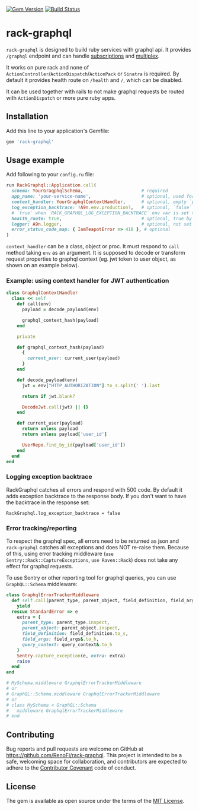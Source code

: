[![Gem Version](https://badge.fury.io/rb/rack-graphql.svg)](https://rubygems.org/gems/rack-graphql)
[![Build Status](https://travis-ci.org/RenoFi/rack-graphql.svg?branch=master)](https://travis-ci.org/RenoFi/rack-graphql)

# rack-graphql

`rack-graphql` is designed to build ruby services with graphql api. It provides `/graphql` endpoint and can handle [subscriptions](https://graphql-ruby.org/guides#subscriptions-guides) and [multiplex](https://graphql-ruby.org/queries/multiplex.html).

It works on pure rack and none of `ActionController`/`ActionDispatch`/`ActionPack` or `Sinatra` is required. By default it provides health route on `/health` and `/`, which can be disabled.

It can be used together with rails to not make graphql requests be routed with `ActionDispatch` or more pure ruby apps.

## Installation

Add this line to your application's Gemfile:

```ruby
gem 'rack-graphql'
```

## Usage example

Add following to your `config.ru` file:

```ruby
run RackGraphql::Application.call(
  schema: YourGraqphqlSchema,                      # required
  app_name: 'your-service-name',                   # optional, used for health endpoint content
  context_handler: YourGraphqlContextHandler,      # optional, empty `proc` by default
  log_exception_backtrace: !A9n.env.production?,   # optional, `false` default
  # `true` when `RACK_GRAPHQL_LOG_EXCEPTION_BACKTRACE` env var is set to `'1'` or `'true'`
  health_route: true,                              # optional, true by default
  logger: A9n.logger,                              # optional, not set by default
  error_status_code_map: { IamTeapotError => 418 }, # optional
)
```

`context_handler` can be a class, object or proc. It must respond to `call` method taking `env` as an argument. It is supposed to decode or transform request properties to graphql context (eg. jwt token to user object, as shown on an example below).

### Example: using context handler for JWT authentication

```ruby
class GraphqlContextHandler
  class << self
    def call(env)
      payload = decode_payload(env)

      graphql_context_hash(payload)
    end

    private

    def graphql_context_hash(payload)
      {
        current_user: current_user(payload)
      }
    end

    def decode_payload(env)
      jwt = env["HTTP_AUTHORIZATION"].to_s.split(' ').last

      return if jwt.blank?

      DecodeJwt.call(jwt) || {}
    end

    def current_user(payload)
      return unless payload
      return unless payload['user_id']

      UserRepo.find_by_id(payload['user_id'])
    end
  end
end
```

### Logging exception backtrace

RackGraphql catches all errors and respond with 500 code. By default it adds exception backtrace to the response body. If you don't want to have the backtrace in the response set:

```
RackGraphql.log_exception_backtrace = false
```

### Error tracking/reporting 

To respect the graphql spec, all errors need to be returned as json and `rack-graphql` catches all exceptions and does NOT re-raise them.
Because of this, using error tracking middleware (`use Sentry::Rack::CaptureExceptions`, `use Raven::Rack`) does not take any effect for graphql requests.

To use Sentry or other reporting tool for graphql queries, you can use `GraphQL::Schema` middleware:

```ruby
class GraphqlErrorTrackerMiddleware
  def self.call(parent_type, parent_object, field_definition, field_args, query_context)
    yield
  rescue StandardError => e
    extra = {
      parent_type: parent_type.inspect,
      parent_object: parent_object.inspect,
      field_definition: field_definition.to_s,
      field_args: field_args&.to_h,
      query_context: query_context&.to_h
    }
    Sentry.capture_exception(e, extra: extra)
    raise
  end
end

# MySchema.middleware GraphqlErrorTrackerMiddleware
# or 
# GraphQL::Schema.middleware GraphqlErrorTrackerMiddleware
# or 
# class MySchema < GraphQL::Schema
#   middleware GraphqlErrorTrackerMiddleware
# end
```

## Contributing

Bug reports and pull requests are welcome on GitHub at https://github.com/RenoFi/rack-graphql. This project is intended to be a safe, welcoming space for collaboration, and contributors are expected to adhere to the [Contributor Covenant](http://contributor-covenant.org) code of conduct.

## License

The gem is available as open source under the terms of the [MIT License](https://opensource.org/licenses/MIT).
